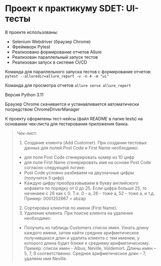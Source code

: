 # Проект к практикуму SDET: UI-тесты

В проекте использованы:
* Selenium Webdriver (браузер Chrome)
* Фреймворк Pytest
* Реализовано формирование отчетов Allure
* Реализован параллельный запуск тестов
* Реализован запуск в системе CI/CD

Команда для параллельного запуска тестов с формирование отчетов: `pytest --alluredir=allure_report -v -n 4 -m "ui"`

Команда для просмотра отчетов `allure serve allure_report`

Версия Python 3.11

Браузер Chrome скачивается и устанавливается автоматически посредством ChromeDriverManager

К проекту оформлены тест-кейсы (файл README в папке tests) на основании чек-листа для тестирования приложения банка.

> Чек-лист:
>1. Создание клиента (Add Customer). 
>При создании тестовых данных для полей Post Code и First Name необходимо:
>* для поля Post Code сгенерировать номер из 10 цифр
>* для поля First Name сгенерировать имя на основе Post Code согласно следующей логике:
>  * Post Code условно разбиваем на двузначные цифры (получится 5 цифр)
>  * Каждую цифру преобразовываем в букву английского алфавита по порядку от 0 до 25. Если цифра больше 25, то начинаем с 26 как с 0. Т.е. 0 - a, 26 - тоже a, 52 – тоже a, и т.д.
>Пример: 0001252667 = abzap
>2. Сортировка клиентов по имени (First Name).
>3. Удаление клиента.
>При поиске клиента на удаление необходимо:
>* Получить из таблицы Customers список имен. Узнать длину каждого имени, затем найти среднее 
арифметическое получившихся длин и удалить клиента с тем именем, у которого длина будет ближе 
к среднему арифметическому. Пример: список имен - Albus, Neville, Voldemort. Длины имен – 5, 7, 9 соответственно. 
Среднее арифметическое длин – 7, удаляем имя Neville.

